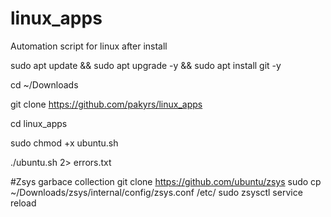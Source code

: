 # linux_apps
Automation script for linux after install

sudo apt update && sudo apt upgrade -y && sudo apt install git -y

cd ~/Downloads

git clone https://github.com/pakyrs/linux_apps

cd linux_apps

sudo chmod +x ubuntu.sh

./ubuntu.sh 2> errors.txt


#Zsys garbace collection
git clone https://github.com/ubuntu/zsys
sudo cp ~/Downloads/zsys/internal/config/zsys.conf /etc/
sudo zsysctl service reload

